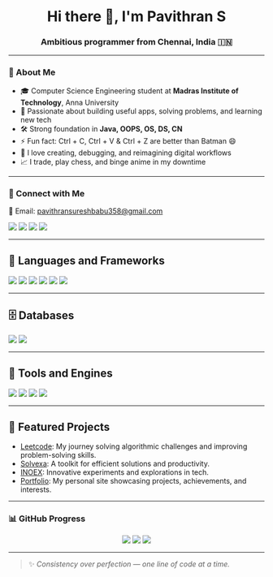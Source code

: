 <h1 align="center">Hi there 👋, I'm Pavithran S</h1>
<h3 align="center">Ambitious programmer from Chennai, India 🇮🇳</h3>

---

### 💫 About Me

- 🎓 Computer Science Engineering student at **Madras Institute of Technology**, Anna University  
- 🧠 Passionate about building useful apps, solving problems, and learning new tech  
- 🛠️ Strong foundation in **Java, OOPS, OS, DS, CN**  
- ⚡ Fun fact: Ctrl + C, Ctrl + V & Ctrl + Z are better than Batman 😄  
- 💬 I love creating, debugging, and reimagining digital workflows  
- 📈 I trade, play chess, and binge anime in my downtime  

---

### 📱 Connect with Me

📧 Email: [pavithransureshbabu358@gmail.com](mailto:pavithransureshbabu358@gmail.com)  

<p align="left">
  <a href="https://www.linkedin.com/in/pavithran-s3012" target="_blank"><img src="https://img.shields.io/badge/LinkedIn-0077B5.svg?style=for-the-badge&logo=linkedin&logoColor=white"/></a>
  <a href="https://github.com/Pavithran200412" target="_blank"><img src="https://img.shields.io/badge/GitHub-100000.svg?style=for-the-badge&logo=github&logoColor=white"/></a>
  <a href="https://leetcode.com/u/Pavithran-S/" target="_blank"><img src="https://img.shields.io/badge/LeetCode-FFA116.svg?style=for-the-badge&logo=leetcode&logoColor=black"/></a>
  <a href="https://pavithran-s.netlify.app/" target="_blank"><img src="https://img.shields.io/badge/Portfolio-1f1f1f.svg?style=for-the-badge&logo=Firefox&logoColor=white"/></a>
</p>

---

## 🚀 Languages and Frameworks

<p align="left">
  <img src="https://img.shields.io/badge/Java-ED8B00?style=for-the-badge&logo=java&logoColor=white" />
  <img src="https://img.shields.io/badge/HTML5-E34F26?style=for-the-badge&logo=html5&logoColor=white" />
  <img src="https://img.shields.io/badge/CSS3-1572B6?style=for-the-badge&logo=css3&logoColor=white" />
  <img src="https://img.shields.io/badge/JavaScript-F7DF1E?style=for-the-badge&logo=javascript&logoColor=black" />
  <img src="https://img.shields.io/badge/React-20232A?style=for-the-badge&logo=react&logoColor=61DAFB" />
  <img src="https://img.shields.io/badge/SpringBoot-6DB33F?style=for-the-badge&logo=springboot&logoColor=white" />
</p>

---

## 🗄️ Databases

<p align="left">
  <img src="https://img.shields.io/badge/MySQL-4479A1?style=for-the-badge&logo=mysql&logoColor=white" />
  <img src="https://img.shields.io/badge/MongoDB-4EA94B?style=for-the-badge&logo=mongodb&logoColor=white" />
</p>

---

## 🧰 Tools and Engines

<p align="left">
  <img src="https://img.shields.io/badge/Postman-FF6C37?style=for-the-badge&logo=postman&logoColor=white" />
  <img src="https://img.shields.io/badge/JIRA-0052CC?style=for-the-badge&logo=jira&logoColor=white" />
  <img src="https://img.shields.io/badge/Git-F05032?style=for-the-badge&logo=git&logoColor=white" />
  <img src="https://img.shields.io/badge/GitHub-181717?style=for-the-badge&logo=github&logoColor=white" />
</p>

---

## 🌟 Featured Projects

- [Leetcode](https://github.com/Pavithran200412/Leetcode): My journey solving algorithmic challenges and improving problem-solving skills.
- [Solvexa](https://github.com/Pavithran200412/Solvexa): A toolkit for efficient solutions and productivity.
- [INOEX](https://github.com/Pavithran200412/INOEX): Innovative experiments and explorations in tech.
- [Portfolio](https://github.com/Pavithran200412/Portfolio): My personal site showcasing projects, achievements, and interests.

---

### 📊 GitHub Progress

<div align="center">
  <img src="https://github-readme-stats.vercel.app/api/top-langs/?username=Pavithran200412&layout=compact&theme=tokyonight&langs_count=8&hide_border=true" />
  <img src="https://github-readme-streak-stats.herokuapp.com?user=Pavithran200412&theme=tokyonight&hide_border=true" />
  <img src="https://github-readme-stats.vercel.app/api?username=Pavithran200412&show_icons=true&theme=tokyonight&hide_border=true&count_private=true&include_all_commits=true" />
</div>

---

> ✨ *Consistency over perfection — one line of code at a time.*
